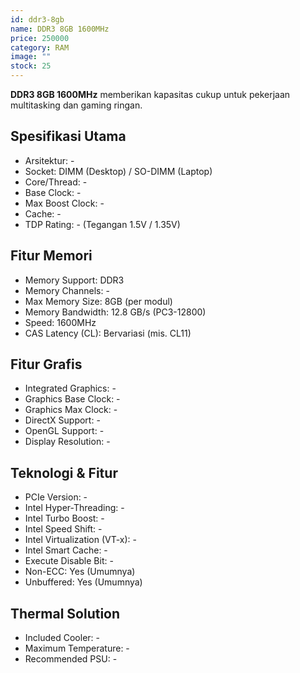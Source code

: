```yaml
---
id: ddr3-8gb
name: DDR3 8GB 1600MHz
price: 250000
category: RAM
image: ""
stock: 25
---
```


**DDR3 8GB 1600MHz** memberikan kapasitas cukup untuk pekerjaan multitasking dan gaming ringan.

## Spesifikasi Utama

- Arsitektur: -
- Socket: DIMM (Desktop) / SO-DIMM (Laptop)
- Core/Thread: -
- Base Clock: -
- Max Boost Clock: -
- Cache: -
- TDP Rating: - (Tegangan 1.5V / 1.35V)

## Fitur Memori

- Memory Support: DDR3
- Memory Channels: -
- Max Memory Size: 8GB (per modul)
- Memory Bandwidth: 12.8 GB/s (PC3-12800)
- Speed: 1600MHz
- CAS Latency (CL): Bervariasi (mis. CL11)

## Fitur Grafis

- Integrated Graphics: -
- Graphics Base Clock: -
- Graphics Max Clock: -
- DirectX Support: -
- OpenGL Support: -
- Display Resolution: -

## Teknologi & Fitur

- PCIe Version: -
- Intel Hyper-Threading: -
- Intel Turbo Boost: -
- Intel Speed Shift: -
- Intel Virtualization (VT-x): -
- Intel Smart Cache: -
- Execute Disable Bit: -
- Non-ECC: Yes (Umumnya)
- Unbuffered: Yes (Umumnya)

## Thermal Solution

- Included Cooler: -
- Maximum Temperature: -
- Recommended PSU: -
